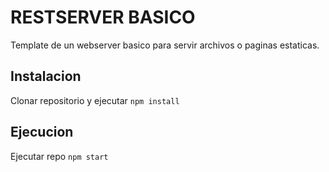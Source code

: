 # RESTSERVER BASICO

Template de un webserver basico para servir archivos o paginas estaticas.

## Instalacion

Clonar repositorio y ejecutar ```npm install```


## Ejecucion

Ejecutar repo ```npm start```